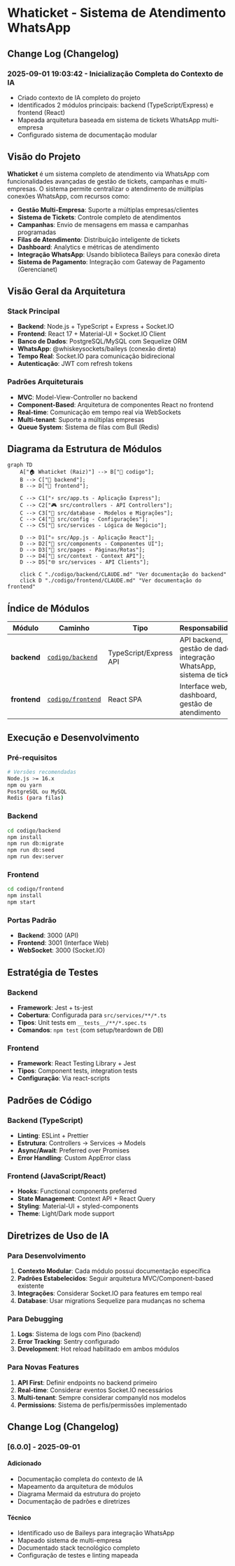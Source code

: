 # Whaticket - Sistema de Atendimento WhatsApp

## Change Log (Changelog)

### 2025-09-01 19:03:42 - Inicialização Completa do Contexto de IA
- Criado contexto de IA completo do projeto
- Identificados 2 módulos principais: backend (TypeScript/Express) e frontend (React)
- Mapeada arquitetura baseada em sistema de tickets WhatsApp multi-empresa
- Configurado sistema de documentação modular

## Visão do Projeto

**Whaticket** é um sistema completo de atendimento via WhatsApp com funcionalidades avançadas de gestão de tickets, campanhas e multi-empresas. O sistema permite centralizar o atendimento de múltiplas conexões WhatsApp, com recursos como:

- **Gestão Multi-Empresa**: Suporte a múltiplas empresas/clientes
- **Sistema de Tickets**: Controle completo de atendimentos
- **Campanhas**: Envio de mensagens em massa e campanhas programadas
- **Filas de Atendimento**: Distribuição inteligente de tickets
- **Dashboard**: Analytics e métricas de atendimento
- **Integração WhatsApp**: Usando biblioteca Baileys para conexão direta
- **Sistema de Pagamento**: Integração com Gateway de Pagamento (Gerencianet)

## Visão Geral da Arquitetura

### Stack Principal
- **Backend**: Node.js + TypeScript + Express + Socket.IO
- **Frontend**: React 17 + Material-UI + Socket.IO Client
- **Banco de Dados**: PostgreSQL/MySQL com Sequelize ORM
- **WhatsApp**: @whiskeysockets/baileys (conexão direta)
- **Tempo Real**: Socket.IO para comunicação bidirecional
- **Autenticação**: JWT com refresh tokens

### Padrões Arquiteturais
- **MVC**: Model-View-Controller no backend
- **Component-Based**: Arquitetura de componentes React no frontend
- **Real-time**: Comunicação em tempo real via WebSockets
- **Multi-tenant**: Suporte a múltiplas empresas
- **Queue System**: Sistema de filas com Bull (Redis)

## Diagrama da Estrutura de Módulos

```mermaid
graph TD
    A["🏠 Whaticket (Raiz)"] --> B["📁 codigo"];
    B --> C["🔧 backend"];
    B --> D["🎨 frontend"];
    
    C --> C1["⚡ src/app.ts - Aplicação Express"];
    C --> C2["🎮 src/controllers - API Controllers"];
    C --> C3["💾 src/database - Modelos e Migrações"];
    C --> C4["🔧 src/config - Configurações"];
    C --> C5["🔌 src/services - Lógica de Negócio"];
    
    D --> D1["⚛️ src/App.js - Aplicação React"];
    D --> D2["🧩 src/components - Componentes UI"];
    D --> D3["📱 src/pages - Páginas/Rotas"];
    D --> D4["🔗 src/context - Context API"];
    D --> D5["🌐 src/services - API Clients"];

    click C "./codigo/backend/CLAUDE.md" "Ver documentação do backend"
    click D "./codigo/frontend/CLAUDE.md" "Ver documentação do frontend"
```

## Índice de Módulos

| Módulo | Caminho | Tipo | Responsabilidade | Status |
|--------|---------|------|------------------|--------|
| **backend** | [`codigo/backend`](./codigo/backend/CLAUDE.md) | TypeScript/Express API | API backend, gestão de dados, integração WhatsApp, sistema de tickets | ✅ Ativo |
| **frontend** | [`codigo/frontend`](./codigo/frontend/CLAUDE.md) | React SPA | Interface web, dashboard, gestão de atendimento | ✅ Ativo |

## Execução e Desenvolvimento

### Pré-requisitos
```bash
# Versões recomendadas
Node.js >= 16.x
npm ou yarn
PostgreSQL ou MySQL
Redis (para filas)
```

### Backend
```bash
cd codigo/backend
npm install
npm run db:migrate
npm run db:seed
npm run dev:server
```

### Frontend
```bash
cd codigo/frontend
npm install
npm start
```

### Portas Padrão
- **Backend**: 3000 (API)
- **Frontend**: 3001 (Interface Web)
- **WebSocket**: 3000 (Socket.IO)

## Estratégia de Testes

### Backend
- **Framework**: Jest + ts-jest
- **Cobertura**: Configurada para `src/services/**/*.ts`
- **Tipos**: Unit tests em `__tests__/**/*.spec.ts`
- **Comandos**: `npm test` (com setup/teardown de DB)

### Frontend
- **Framework**: React Testing Library + Jest
- **Tipos**: Component tests, integration tests
- **Configuração**: Via react-scripts

## Padrões de Código

### Backend (TypeScript)
- **Linting**: ESLint + Prettier
- **Estrutura**: Controllers → Services → Models
- **Async/Await**: Preferred over Promises
- **Error Handling**: Custom AppError class

### Frontend (JavaScript/React)
- **Hooks**: Functional components preferred
- **State Management**: Context API + React Query
- **Styling**: Material-UI + styled-components
- **Theme**: Light/Dark mode support

## Diretrizes de Uso de IA

### Para Desenvolvimento
1. **Contexto Modular**: Cada módulo possui documentação específica
2. **Padrões Estabelecidos**: Seguir arquitetura MVC/Component-based existente
3. **Integrações**: Considerar Socket.IO para features em tempo real
4. **Database**: Usar migrations Sequelize para mudanças no schema

### Para Debugging
1. **Logs**: Sistema de logs com Pino (backend)
2. **Error Tracking**: Sentry configurado
3. **Development**: Hot reload habilitado em ambos módulos

### Para Novas Features
1. **API First**: Definir endpoints no backend primeiro
2. **Real-time**: Considerar eventos Socket.IO necessários
3. **Multi-tenant**: Sempre considerar companyId nos modelos
4. **Permissions**: Sistema de perfis/permissões implementado

## Change Log (Changelog)

### [6.0.0] - 2025-09-01
#### Adicionado
- Documentação completa do contexto de IA
- Mapeamento da arquitetura de módulos
- Diagrama Mermaid da estrutura do projeto
- Documentação de padrões e diretrizes

#### Técnico
- Identificado uso de Baileys para integração WhatsApp
- Mapeado sistema de multi-empresa
- Documentado stack tecnológico completo
- Configuração de testes e linting mapeada